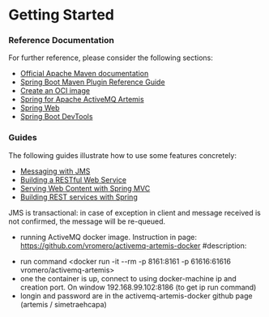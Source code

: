 # Getting Started

### Reference Documentation
For further reference, please consider the following sections:

* [Official Apache Maven documentation](https://maven.apache.org/guides/index.html)
* [Spring Boot Maven Plugin Reference Guide](https://docs.spring.io/spring-boot/docs/2.3.0.RELEASE/maven-plugin/reference/html/)
* [Create an OCI image](https://docs.spring.io/spring-boot/docs/2.3.0.RELEASE/maven-plugin/reference/html/#build-image)
* [Spring for Apache ActiveMQ Artemis](https://docs.spring.io/spring-boot/docs/2.3.0.RELEASE/reference/htmlsingle/#boot-features-artemis)
* [Spring Web](https://docs.spring.io/spring-boot/docs/2.3.0.RELEASE/reference/htmlsingle/#boot-features-developing-web-applications)
* [Spring Boot DevTools](https://docs.spring.io/spring-boot/docs/2.3.0.RELEASE/reference/htmlsingle/#using-boot-devtools)

### Guides
The following guides illustrate how to use some features concretely:

* [Messaging with JMS](https://spring.io/guides/gs/messaging-jms/)
* [Building a RESTful Web Service](https://spring.io/guides/gs/rest-service/)
* [Serving Web Content with Spring MVC](https://spring.io/guides/gs/serving-web-content/)
* [Building REST services with Spring](https://spring.io/guides/tutorials/bookmarks/)

JMS is transactional: in case of exception in client and message received is not confirmed, the message will be re-queued.

- running ActiveMQ docker image. Instruction in page: https://github.com/vromero/activemq-artemis-docker
#description: 
* run command <docker run -it --rm -p 8161:8161 -p 61616:61616 vromero/activemq-artemis>
* one the container is up, connect to using docker-machine ip and creation port. On window 192.168.99.102:8186 (to get ip run <docker-machine ip> command)
* longin and password are in the activemq-artemis-docker github page (artemis / simetraehcapa) 